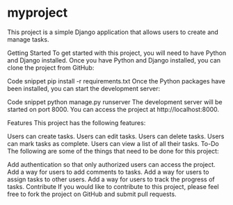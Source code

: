 # myproject

This project is a simple Django application that allows users to create and manage tasks.

Getting Started
To get started with this project, you will need to have Python and Django installed. Once you have Python and Django installed, you can clone the project from GitHub:

Code snippet
pip install -r requirements.txt
Once the Python packages have been installed, you can start the development server:

Code snippet
python manage.py runserver
The development server will be started on port 8000. You can access the project at http://localhost:8000.

Features
This project has the following features:

Users can create tasks.
Users can edit tasks.
Users can delete tasks.
Users can mark tasks as complete.
Users can view a list of all their tasks.
To-Do
The following are some of the things that need to be done for this project:

Add authentication so that only authorized users can access the project.
Add a way for users to add comments to tasks.
Add a way for users to assign tasks to other users.
Add a way for users to track the progress of tasks.
Contribute
If you would like to contribute to this project, please feel free to fork the project on GitHub and submit pull requests.
